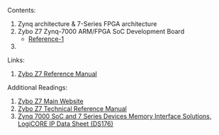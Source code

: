 Contents:
1) Zynq architecture & 7-Series FPGA architecture
2) Zybo Z7 Zynq-7000 ARM/FPGA SoC Development Board
   - [Reference-1](2_Zynq_Architecture_C7T.pdf)
3) 
   
Links:
1) [Zybo Z7 Reference Manual](https://digilent.com/reference/programmable-logic/zybo-z7/reference-manual)
   

Additional Readings:
1) [Zybo Z7 Main Website](https://digilent.com/reference/programmable-logic/zybo-z7/start?srsltid=AfmBOopN7uKfjqV6cPSYC5BULxTQLSalCz9P4wHHEFmc3UUQrYhqpCC9) 
2) [Zybo Z7 Technical Reference Manual](https://docs.amd.com/r/en-US/ug585-zynq-7000-SoC-TRM/Programmable-Logic-Features-and-Descriptions)
3) [Zynq 7000 SoC and 7 Series Devices Memory Interface Solutions, LogiCORE IP Data Sheet (DS176)](https://docs.amd.com/r/en-US/ds176_7Series_MIS)

